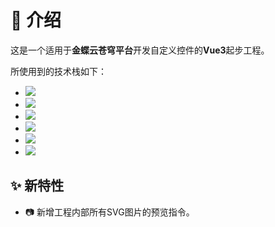 # 🚀 介绍

这是一个适用于**金蝶云苍穹平台**开发自定义控件的**Vue3**起步工程。

所使用到的技术栈如下：

- [![](https://img.shields.io/badge/TypeScript-{})]()
- [![](https://img.shields.io/badge/Vue3-{})]()
- [![](https://img.shields.io/badge/Webpack5-{})]()
- [![](https://img.shields.io/badge/Websocket-{})]()
- [![](https://img.shields.io/badge/Axios-{})]()
- [![](https://img.shields.io/badge/Color-{})]()

## ✨ 新特性
- 📷 新增工程内部所有SVG图片的预览指令。